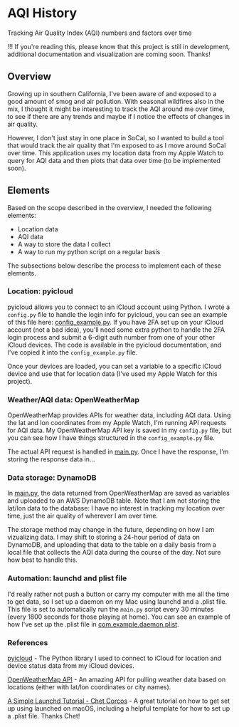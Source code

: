 # AQI History
Tracking Air Quality Index (AQI) numbers  and factors over time

!!! If you're reading this, please know that this project is still in development, additional documentation and visualization are coming soon.  Thanks!

## Overview
Growing up in southern California, I've been aware of and exposed to a good amount of smog and air pollution.  With seasonal wildfires also in the mix, I thought it might be interesting to track the AQI around me over time, to see if there are any trends and maybe if I notice the effects of changes in air quality.  

However, I don't just stay in one place in SoCal, so I wanted to build a tool that would track the air quality that I'm exposed to as I move around SoCal over time.  This application uses my location data from my Apple Watch to query for AQI data and then plots that data over time (to be implemented soon).

## Elements
Based on the scope described in the overview, I needed the following elements:
- Location data
- AQI data
- A way to store the data I collect
- A way to run my python script on a regular basis

The subsections below describe the process to implement each of these elements.

### Location: pyicloud
pyicloud allows you to connect to an iCloud account using Python.  I wrote a ```config.py``` file to handle the login info for pyicloud, you can see an example of this file here: [config_example.py](examples/config_example.py).  If you have 2FA set up on your iCloud account (not a bad idea), you'll need some extra python to handle the 2FA login process and submit a 6-digit auth number from one of your other iCloud devices.  The code is available in the pyicloud documentation, and I've copied it into the ```config_example.py``` file.

Once your devices are loaded, you can set a variable to a specific iCloud device and use that for location data (I've used my Apple Watch for this project).

### Weather/AQI data: OpenWeatherMap
OpenWeatherMap provides APIs for weather data, including AQI data.  Using the lat and lon coordinates from my Apple Watch, I'm running API requests for AQI data.  My OpenWeatherMap API key is saved in my ```config.py``` file, but you can see how I have things structured in the ```config_example.py``` file.

The actual API request is handled in [main.py](main.py).  Once I have the response, I'm storing the response data in...

### Data storage: DynamoDB
In [main.py](main.py), the data returned from OpenWeatherMap are saved as variables and uploaded to an AWS DynamoDB table.  Note that I am not storing the lat/lon data to the database: I have no interest in tracking my location over time, just the air quality of wherever I am over time.  

The storage method may change in the future, depending on how I am vizualizing data.  I may shift to storing a 24-hour period of data on DynamoDB, and uploading that data to the table on a daily basis from a local file that collects the AQI data during the course of the day.  Not sure how best to handle this.

### Automation: launchd and plist file
I'd really rather not push a button or carry my computer with me all the time to get data, so I set up a daemon on my Mac using launchd and a .plist file.  This file is set to automatically run the ```main.py``` script every 30 minutes (every 1800 seconds for those playing at home).  You can see an example of how I've set up the .plist file in [com.example.daemon.plist](examples/com.example.daemon.plist).

### References
[pyicloud](https://pypi.org/project/pyicloud/) - The Python library I used to connect to iCloud for location and device status data from my iCloud devices.

[OpenWeatherMap API](https://openweathermap.org/api) - An amazing API for pulling weather data based on locations (either with lat/lon coordinates or city names).

[A Simple Launchd Tutorial - Chet Corcos](https://medium.com/@chetcorcos/a-simple-launchd-tutorial-9fecfcf2dbb3) - A great tutorial on how to get set up using launched on macOS, including a helpful template for how to set up a .plist file.  Thanks Chet!
